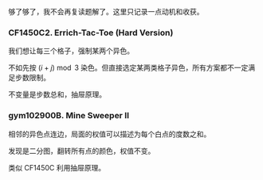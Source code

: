 够了够了，我不会再复读题解了。这里只记录一点动机和收获。

### CF1450C2. Errich-Tac-Toe (Hard Version)

我们想让每三个格子，强制某两个异色。

不如先按 $(i+j)\bmod 3$ 染色。但直接选定某两类格子异色，所有方案都不一定满足步数限制。

不变量是步数总和，抽屉原理。

### gym102900B. Mine Sweeper II

相邻的异色点连边，局面的权值可以描述为每个白点的度数之和。

发现是二分图，翻转所有点的颜色，权值不变。

类似 CF1450C 利用抽屉原理。

